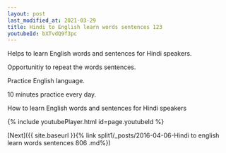 ```yaml
---
layout: post
last_modified_at: 2021-03-29
title: Hindi to English learn words sentences 123 
youtubeId: bXTvdQ9f3pc
---
```

 
 
Helps to learn English words and sentences for Hindi speakers.

Opportunitiy to repeat the words sentences. 

Practice English language. 
 
10 minutes practice every day. 
 
How to learn English words and sentences for Hindi speakers 
 
{% include youtubePlayer.html id=page.youtubeId %}
 
 
[Next]({{ site.baseurl }}{% link  split1/_posts/2016-04-06-Hindi to english learn words sentences 806 .md%})
 
